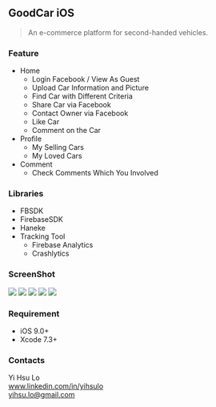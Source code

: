 ## GoodCar iOS
>An e-commerce platform for second-handed vehicles.

### Feature
  * Home
    * Login Facebook / View As Guest
    * Upload Car Information and Picture
    * Find Car with Different Criteria
    * Share Car via Facebook
    * Contact Owner via Facebook
    * Like Car
    * Comment on the Car
  * Profile
    * My Selling Cars
    * My Loved Cars
  * Comment
    * Check Comments Which You Involved

### Libraries
  * FBSDK
  * FirebaseSDK
  * Haneke
  * Tracking Tool
    * Firebase Analytics
    * Crashlytics

### ScreenShot
![](https://www.dropbox.com/s/m7351ttgohf31sj/Simulator%20Screen%20Shot%202016%E5%B9%B411%E6%9C%884%E6%97%A5%20%E4%B8%8B%E5%8D%885.31.32.png?dl=0)
![](https://www.dropbox.com/s/hsgbsavzkz2o8e7/Simulator%20Screen%20Shot%202016%E5%B9%B411%E6%9C%884%E6%97%A5%20%E4%B8%8B%E5%8D%885.31.40.png?dl=0)
![](https://www.dropbox.com/s/u5ig46y85n59h0p/Simulator%20Screen%20Shot%202016%E5%B9%B411%E6%9C%884%E6%97%A5%20%E4%B8%8B%E5%8D%885.31.54.png?dl=0)
![](https://www.dropbox.com/s/o5nziyrpk934x8a/Simulator%20Screen%20Shot%202016%E5%B9%B411%E6%9C%884%E6%97%A5%20%E4%B8%8B%E5%8D%885.32.09.png?dl=0)
![](https://www.dropbox.com/s/yi4fmyb0d0y1lcg/Simulator%20Screen%20Shot%202016%E5%B9%B411%E6%9C%887%E6%97%A5%20%E4%B8%8A%E5%8D%8812.53.52.png?dl=0)



### Requirement
  * iOS 9.0+
  * Xcode 7.3+

### Contacts
Yi Hsu Lo
<br>www.linkedin.com/in/yihsulo
<br>yihsu.lo@gmail.com
